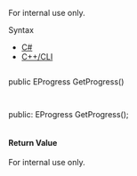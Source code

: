 For internal use only.

Syntax

* [C#](#i-syntax-CS)
* [C++/CLI](#i-syntax-CPP2005)

```
```
public EProgress GetProgress()
```
```

```
```
public:
EProgress GetProgress();
```
```

#### Return Value

For internal use only.

